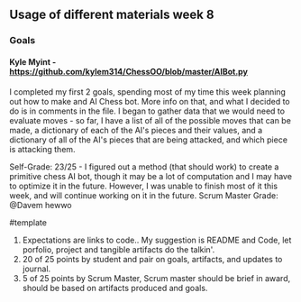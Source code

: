 ## Usage of different materials week 8

### Goals

#### Kyle Myint - https://github.com/kylem314/ChessOO/blob/master/AIBot.py

I completed my first 2 goals, spending most of my time this week planning out how to make and AI Chess bot.  More info on that, and what I decided to do is in comments in the file.  I began to gather data that we would need to evaluate moves - so far, I have a list of all of the possible moves that can be made, a dictionary of each of the AI's pieces and their values, and a dictionary of all of the AI's pieces that are being attacked, and which piece is attacking them.

Self-Grade: 23/25 - I figured out a method (that should work) to create a primitive chess AI bot, though it may be a lot of computation and I may have to optimize it in the future.  However, I was unable to finish most of it this week, and will continue working on it in the future.
Scrum Master Grade:  @Davem hewwo


#template

1.  Expectations are links to code.. My suggestion is README and Code, let porfolio, project and tangible artifacts do the talkin'.
2. 20 of 25 points by student and pair on goals, artifacts, and updates to journal.
3. 5 of 25 points by Scrum Master, Scrum master should be brief in award, should be based on artifacts produced and goals.
